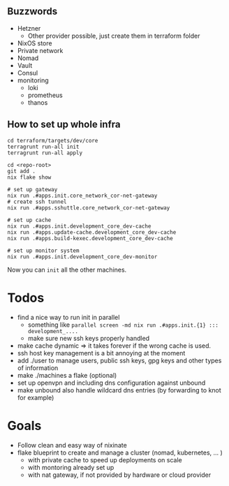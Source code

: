 ## Buzzwords

- Hetzner
  - Other provider possible, just create them in terraform folder
- NixOS store
- Private network
- Nomad
- Vault
- Consul
- monitoring
  - loki
  - prometheus
  - thanos

## How to set up whole infra

```shell
cd terraform/targets/dev/core
terragrunt run-all init
terragrunt run-all apply
```

```shell
cd <repo-root>
git add .
nix flake show
```

```shell
# set up gateway
nix run .#apps.init.core_network_cor-net-gateway
# create ssh tunnel
nix run .#apps.sshuttle.core_network_cor-net-gateway

# set up cache
nix run .#apps.init.development_core_dev-cache
nix run .#apps.update-cache.development_core_dev-cache
nix run .#apps.build-kexec.development_core_dev-cache

# set up monitor system
nix run .#apps.init.development_core_dev-monitor
```

Now you can `init` all the other machines.

# Todos

- find a nice way to run init in parallel
  - something like `parallel screen -md nix run .#apps.init.{1} ::: development_....`
  - make sure new ssh keys properly handled
- make cache dynamic => it takes forever if the wrong cache is used.
- ssh host key management is a bit annoying at the moment
- add ./user to manage users, public ssh keys, gpg keys and other types of information
- make ./machines a flake (optional)
- set up openvpn and including dns configuration against unbound
- make unbound also handle wildcard dns entries (by forwarding to knot for example)

# Goals

- Follow clean and easy way of nixinate
- flake blueprint to create and manage a cluster (nomad, kubernetes, ... )
  - with private cache to speed up deployments on scale
  - with montoring already set up
  - with nat gateway, if not provided by hardware or cloud provider
